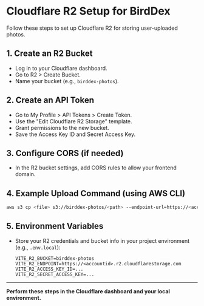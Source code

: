 # Cloudflare R2 Setup for BirdDex

Follow these steps to set up Cloudflare R2 for storing user-uploaded photos.

## 1. Create an R2 Bucket
- Log in to your Cloudflare dashboard.
- Go to R2 > Create Bucket.
- Name your bucket (e.g., `birddex-photos`).

## 2. Create an API Token
- Go to My Profile > API Tokens > Create Token.
- Use the "Edit Cloudflare R2 Storage" template.
- Grant permissions to the new bucket.
- Save the Access Key ID and Secret Access Key.

## 3. Configure CORS (if needed)
- In the R2 bucket settings, add CORS rules to allow your frontend domain.

## 4. Example Upload Command (using AWS CLI)
```sh
aws s3 cp <file> s3://birddex-photos/<path> --endpoint-url=https://<accountid>.r2.cloudflarestorage.com
```

## 5. Environment Variables
- Store your R2 credentials and bucket info in your project environment (e.g., `.env.local`):
  ```env
  VITE_R2_BUCKET=birddex-photos
  VITE_R2_ENDPOINT=https://<accountid>.r2.cloudflarestorage.com
  VITE_R2_ACCESS_KEY_ID=...
  VITE_R2_SECRET_ACCESS_KEY=...
  ```

---

**Perform these steps in the Cloudflare dashboard and your local environment.**
